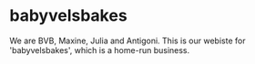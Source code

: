 # babyvelsbakes
We are BVB, Maxine, Julia and Antigoni. This is our webiste for 'babyvelsbakes', which is a home-run business. 
